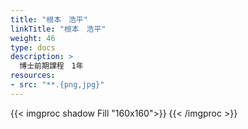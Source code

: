```yaml
---
title: "根本　浩平"
linkTitle: "根本　浩平"
weight: 46
type: docs
description: >
  博士前期課程　1年
resources:
- src: "**.{png,jpg}"
---
```


{{< imgproc shadow Fill "160x160">}}
{{< /imgproc >}}




